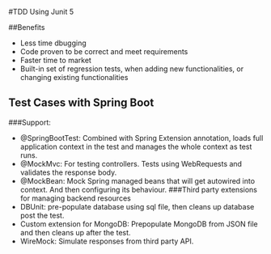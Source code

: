#TDD Using Junit 5

##Benefits

* Less time dbugging
* Code proven to be correct and meet requirements
* Faster time to market
* Built-in set of regression tests, when adding new functionalities, or changing existing functionalities


## Test Cases with Spring Boot

###Support:
* @SpringBootTest: Combined with Spring Extension annotation, loads full application context in the test and manages the whole context as test runs.
* @MockMvc: For testing controllers. Tests using WebRequests and validates the response body.
* @MockBean: Mock Spring managed beans that will get autowired into context. And then configuring its behaviour.
###Third party extensions for managing backend resources
* DBUnit: pre-populate database using sql file, then cleans up database post the test.
* Custom extension for MongoDB: Prepopulate MongoDB from JSON file and then cleans up after the test.
* WireMock: Simulate responses from third party API.




